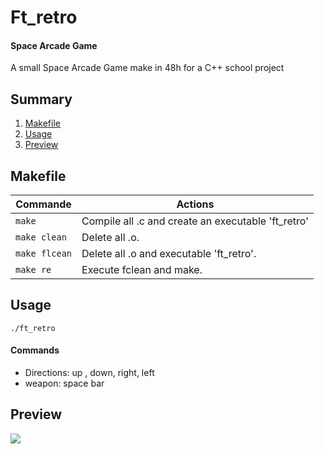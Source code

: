 # Ft_retro
#### Space Arcade Game

A small Space Arcade Game make in 48h for a C++ school project


## Summary
 1. [Makefile](#makefile)
 2. [Usage](#usage)
 3. [Preview](#preview)


## <a name="makefile">Makefile</a>

| Commande       	|  Actions 	|
|----------------	|----------	|
| `make`      	  | Compile all .c and create an executable 'ft_retro'  	|
| `make clean`    | Delete all .o.  	|
| `make flcean`  	| Delete all .o and executable 'ft_retro'.  	|
| `make re` 	 	| Execute fclean and make.  	|

## <a name="usage">Usage</a>

```
./ft_retro
```

#### Commands

- Directions: up , down, right, left
- weapon: space bar


## <a name="preview">Preview</a>

<img src="https://raw.githubusercontent.com/eml-trm/rush00/master/Capture%20d%E2%80%99%C3%A9cran%202015-08-12%20%C3%A0%2000.09.16.png"></img>

